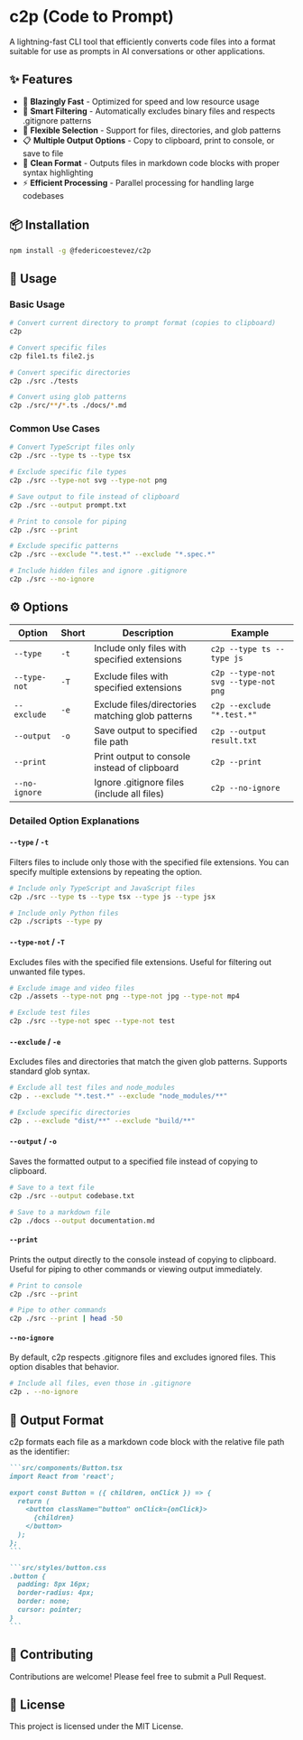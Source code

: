 # c2p (Code to Prompt)

A lightning-fast CLI tool that efficiently converts code files into a format suitable for use as prompts in AI conversations or other applications.

## ✨ Features

- 🚀 **Blazingly Fast** - Optimized for speed and low resource usage
- 🎯 **Smart Filtering** - Automatically excludes binary files and respects .gitignore patterns
- 🔧 **Flexible Selection** - Support for files, directories, and glob patterns
- 📋 **Multiple Output Options** - Copy to clipboard, print to console, or save to file
- 🎨 **Clean Format** - Outputs files in markdown code blocks with proper syntax highlighting
- ⚡ **Efficient Processing** - Parallel processing for handling large codebases

## 📦 Installation

```bash
npm install -g @federicoestevez/c2p
```

## 🚀 Usage

### Basic Usage

```bash
# Convert current directory to prompt format (copies to clipboard)
c2p

# Convert specific files
c2p file1.ts file2.js

# Convert specific directories
c2p ./src ./tests

# Convert using glob patterns
c2p ./src/**/*.ts ./docs/*.md
```

### Common Use Cases

```bash
# Convert TypeScript files only
c2p ./src --type ts --type tsx

# Exclude specific file types
c2p ./src --type-not svg --type-not png

# Save output to file instead of clipboard
c2p ./src --output prompt.txt

# Print to console for piping
c2p ./src --print

# Exclude specific patterns
c2p ./src --exclude "*.test.*" --exclude "*.spec.*"

# Include hidden files and ignore .gitignore
c2p ./src --no-ignore
```

## ⚙️ Options

| Option | Short | Description | Example |
|--------|-------|-------------|---------|
| `--type` | `-t` | Include only files with specified extensions | `c2p --type ts --type js` |
| `--type-not` | `-T` | Exclude files with specified extensions | `c2p --type-not svg --type-not png` |
| `--exclude` | `-e` | Exclude files/directories matching glob patterns | `c2p --exclude "*.test.*"` |
| `--output` | `-o` | Save output to specified file path | `c2p --output result.txt` |
| `--print` | | Print output to console instead of clipboard | `c2p --print` |
| `--no-ignore` | | Ignore .gitignore files (include all files) | `c2p --no-ignore` |

### Detailed Option Explanations

#### `--type` / `-t`
Filters files to include only those with the specified file extensions. You can specify multiple extensions by repeating the option.

```bash
# Include only TypeScript and JavaScript files
c2p ./src --type ts --type tsx --type js --type jsx

# Include only Python files
c2p ./scripts --type py
```

#### `--type-not` / `-T`
Excludes files with the specified file extensions. Useful for filtering out unwanted file types.

```bash
# Exclude image and video files
c2p ./assets --type-not png --type-not jpg --type-not mp4

# Exclude test files
c2p ./src --type-not spec --type-not test
```

#### `--exclude` / `-e`
Excludes files and directories that match the given glob patterns. Supports standard glob syntax.

```bash
# Exclude all test files and node_modules
c2p . --exclude "*.test.*" --exclude "node_modules/**"

# Exclude specific directories
c2p . --exclude "dist/**" --exclude "build/**"
```

#### `--output` / `-o`
Saves the formatted output to a specified file instead of copying to clipboard.

```bash
# Save to a text file
c2p ./src --output codebase.txt

# Save to a markdown file
c2p ./docs --output documentation.md
```

#### `--print`
Prints the output directly to the console instead of copying to clipboard. Useful for piping to other commands or viewing output immediately.

```bash
# Print to console
c2p ./src --print

# Pipe to other commands
c2p ./src --print | head -50
```

#### `--no-ignore`
By default, c2p respects .gitignore files and excludes ignored files. This option disables that behavior.

```bash
# Include all files, even those in .gitignore
c2p . --no-ignore
```

## 📝 Output Format

c2p formats each file as a markdown code block with the relative file path as the identifier:

````markdown
```src/components/Button.tsx
import React from 'react';

export const Button = ({ children, onClick }) => {
  return (
    <button className="button" onClick={onClick}>
      {children}
    </button>
  );
};
```

```src/styles/button.css
.button {
  padding: 8px 16px;
  border-radius: 4px;
  border: none;
  cursor: pointer;
}
```
````

## 🤝 Contributing

Contributions are welcome! Please feel free to submit a Pull Request.

## 📄 License

This project is licensed under the MIT License.
